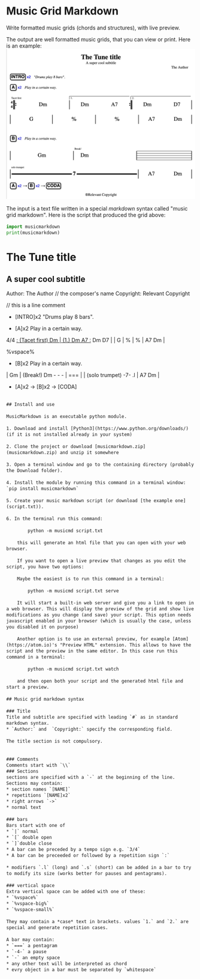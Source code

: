 # Music Grid Markdown
Write formatted music grids (chords and structures), with live preview.

The output are well formatted music grids, that you can view or print. Here is an example:
![](agrid.jpg)

The input is a text file written in a special *markdown* syntax called "music grid markdown". Here is the script that produced the grid above:

```python {cmd=true}
import musicmarkdown
print(musicmarkdown)
```
# The Tune title
## A super cool subtitle
Author: The Author // the composer's name
Copyright: Relevant Copyright

// this is a line comment

- [INTRO]x2 "Drums play 8 bars".

- [A]x2 Play in a certain way.

4/4 [: (Tacet first) Dm | (1.) Dm  A7 :](2.) Dm D7 |
| G | % | % | A7 Dm |

%vspace%

- [B]x2 Play in a certain way.

| Gm | (Break!) Dm - - - | === |
| (solo trumpet) -7- .l | A7 Dm |

- [A]x2 -> [B]x2 -> [CODA]
```

## Install and use

MusicMarkdown is an executable python module.

1. Download and install [Python3](https://www.python.org/downloads/) (if it is not installed already in your system)

2. Clone the project or download [musicmarkdown.zip](musicmarkdown.zip) and unzip it somewhere

3. Open a terminal window and go to the containing directory (probably the Download folder).

4. Install the module by running this command in a terminal window: `pip install musicmarkdown`

5. Create your music markdown script (or download [the example one](script.txt)).

6. In the terminal run this command:

		python -m musicmd script.txt

	this will generate an html file that you can open with your web browser.
	
	If you want to open a live preview that changes as you edit the script, you have two options:
	
	Maybe the easiest is to run this command in a terminal:
	
		python -m musicmd script.txt serve
	
	It will start a built-in web server and give you a link to open in a web browser. This will display the preview of the grid and show live modifications as you change (and save) your script. This option needs javascript enabled in your browser (which is usually the case, unless you disabled it on purpose)
	
	Another option is to use an external preview, for example [Atom](https://atom.io)'s "Preview HTML" extension. This allows to have the script and the preview in the same editor. In this case run this command in a terminal:

		python -m musicmd script.txt watch

	and then open both your script and the generated html file and start a preview.

## Music grid markdown syntax

### Title
Title and subtitle are specified with leading `#` as in standard markdown syntax.
* `Author:` and  `Copyright:` specify the corresponding field.

The title section is not compulsory.


### Comments
Comments start with `\\`
### Sections
sections are specified with a `-` at the beginning of the line.
Sections may contain:
* section names `[NAME]`
* repetitions `[NAME]x2`
* right arrows `->`
* normal text

### bars
Bars start with one of
* `|` normal
* `[` double open
* `]`double close
* A bar can be preceded by a tempo sign e.g. `3/4`
* A bar can be preceeded or followed by a repetition sign `:`

* modifiers `.l` (long) and `.s` (short) can be added in a bar to try to modify its size (works better for pauses and pentagrams).

### vertical space
Extra vertical space can be added with one of these:
* `%vspace%`
* `%vspace-big%`
* `%vspace-small%`

They may contain a *case* text in brackets. values `1.` and `2.` are special and generate repetition cases.

A bar may contain:
* `===` a pentagram
* `-4-` a pause
* `-` an empty space
* any other text will be interpreted as chord
* evry object in a bar must be separated by `whitespace`
